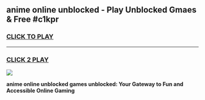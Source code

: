 
## anime online unblocked - Play Unblocked Gmaes & Free #c1kpr
<h3>
<a href="https://news.freeplayer.one?title=anime_online_unblocked&ref=24F">CLICK TO PLAY</a></h3>
<hr>

<h3>
<a href="https://news.freeplayer.one?title=anime_online_unblocked&ref=24F">CLICK 2 PLAY</a>
  
</h3>

<a href="https://news.freeplayer.one?title=anime_online_unblocked&ref=24F/"><img src="https://clearcache.store/games.png"></a>


**anime online unblocked games unblocked: Your Gateway to Fun and Accessible Online Gaming**
